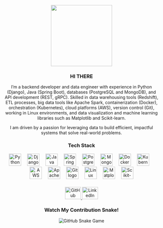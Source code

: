 <div align="center">
  <img height="200" src="https://media.giphy.com/media/v1.Y2lkPTc5MGI3NjExOW1sMnVybGk0aHF0ZGRucXI4N2d6Ynd0OWt3c3Jlejlwb242Z3JnaCZlcD12MV9pbnRlcm5hbF9naWZfYnlfaWQmY3Q9Zw/77rvjVcaJr1BgKSXtR/giphy.gif" />
</div>

<h3 align="center">HI THERE</h3>
<p align="center">
  I’m a backend developer and data engineer with experience in Python (Django), Java (Spring Boot), databases (PostgreSQL and MongoDB), and API development (REST, gRPC). 
  Skilled in data warehousing tools (Redshift), ETL processes, big data tools like Apache Spark, containerization (Docker), orchestration (Kubernetes), cloud platforms (AWS), 
  version control (Git), working in Linux environments, and data visualization and machine learning libraries such as Matplotlib and Scikit-learn.
</p>
<p align="center">
  I am driven by a passion for leveraging data to build efficient, impactful systems that solve real-world problems.
</p>

<div align="center">
  <h3>Tech Stack</h3>
  <img src="https://cdn.jsdelivr.net/gh/devicons/devicon/icons/python/python-original.svg" height="40" alt="Python logo" />
  <img width="12" />
  <img src="https://cdn.jsdelivr.net/gh/devicons/devicon/icons/django/django-plain.svg" height="40" alt="Django logo" />
  <img width="12" />
  <img src="https://cdn.jsdelivr.net/gh/devicons/devicon/icons/java/java-original.svg" height="40" alt="Java logo" />
  <img width="12" />
  <img src="https://cdn.jsdelivr.net/gh/devicons/devicon/icons/spring/spring-original.svg" height="40" alt="Spring Boot logo" />
  <img width="12" />
  <img src="https://cdn.jsdelivr.net/gh/devicons/devicon/icons/postgresql/postgresql-original.svg" height="40" alt="PostgreSQL logo" />
  <img width="12" />
  <img src="https://cdn.jsdelivr.net/gh/devicons/devicon/icons/mongodb/mongodb-original.svg" height="40" alt="MongoDB logo" />
  <img width="12" />
  <img src="https://cdn.jsdelivr.net/gh/devicons/devicon/icons/docker/docker-original.svg" height="40" alt="Docker logo" />
  <img width="12" />
  <img src="https://cdn.jsdelivr.net/gh/devicons/devicon/icons/kubernetes/kubernetes-plain.svg" height="40" alt="Kubernetes logo" />
  <img width="12" />
  <img src="https://cdn.jsdelivr.net/gh/devicons/devicon/icons/amazonwebservices/amazonwebservices-original.svg" height="40" alt="AWS logo" />
  <img width="12" />
  <img src="https://cdn.jsdelivr.net/gh/devicons/devicon/icons/apache/apache-original-wordmark.svg" height="40" alt="Apache Spark logo" />
  <img width="12" />
  <img src="https://cdn.jsdelivr.net/gh/devicons/devicon/icons/git/git-original.svg" height="40" alt="Git logo" />
  <img width="12" />
  <img src="https://cdn.jsdelivr.net/gh/devicons/devicon/icons/linux/linux-original.svg" height="40" alt="Linux logo" />
  <img width="12" />
  <img src="https://cdn.jsdelivr.net/gh/devicons/devicon/icons/matlab/matlab-original.svg" height="40" alt="Matplotlib logo" />
  <img width="12" />
  <img src="https://cdn.jsdelivr.net/gh/devicons/devicon/icons/scikit-learn/scikit-learn-original.svg" height="40" alt="Scikit-learn logo" />
</div>

###

<div align="center">
  <a href="https://github.com/dirshaye" target="_blank">
    <img src="https://raw.githubusercontent.com/maurodesouza/profile-readme-generator/master/src/assets/icons/social/github/default.svg" width="52" height="40" alt="GitHub logo" />
  </a>
  <a href="https://www.linkedin.com/in/dirshaye/" target="_blank">
    <img src="https://raw.githubusercontent.com/maurodesouza/profile-readme-generator/master/src/assets/icons/social/linkedin/default.svg" width="52" height="40" alt="LinkedIn logo" />
  </a>
</div>

###

<div align="center">
  <h3>Watch My Contribution Snake!</h3>
  <img src="https://github.com/dirshaye/dirshaye/blob/output/github-contribution-grid-snake.svg" alt="GitHub Snake Game" />
</div>

###

